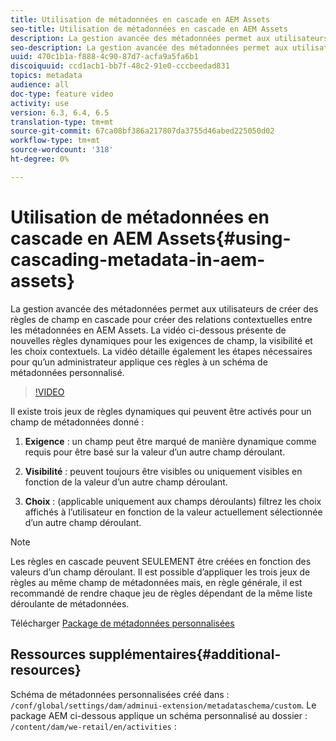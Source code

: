 ```yaml
---
title: Utilisation de métadonnées en cascade en AEM Assets
seo-title: Utilisation de métadonnées en cascade en AEM Assets
description: La gestion avancée des métadonnées permet aux utilisateurs de créer des règles de champ en cascade pour créer des relations contextuelles entre les métadonnées en AEM Assets. La vidéo ci-dessous présente de nouvelles règles dynamiques pour les exigences de champ, la visibilité et les choix contextuels. La vidéo détaille également les étapes nécessaires pour qu’un administrateur applique ces règles à un schéma de métadonnées personnalisé.
seo-description: La gestion avancée des métadonnées permet aux utilisateurs de créer des règles de champ en cascade pour créer des relations contextuelles entre les métadonnées en AEM Assets. La vidéo ci-dessous présente de nouvelles règles dynamiques pour les exigences de champ, la visibilité et les choix contextuels. La vidéo détaille également les étapes nécessaires pour qu’un administrateur applique ces règles à un schéma de métadonnées personnalisé.
uuid: 470c1b1a-f888-4c90-87d7-acfa9a5fa6b1
discoiquuid: ccd1acb1-bb7f-48c2-91e0-cccbeedad831
topics: metadata
audience: all
doc-type: feature video
activity: use
version: 6.3, 6.4, 6.5
translation-type: tm+mt
source-git-commit: 67ca08bf386a217807da3755d46abed225050d02
workflow-type: tm+mt
source-wordcount: '318'
ht-degree: 0%

---
```



# Utilisation de métadonnées en cascade en AEM Assets{#using-cascading-metadata-in-aem-assets}

La gestion avancée des métadonnées permet aux utilisateurs de créer des règles de champ en cascade pour créer des relations contextuelles entre les métadonnées en AEM Assets. La vidéo ci-dessous présente de nouvelles règles dynamiques pour les exigences de champ, la visibilité et les choix contextuels. La vidéo détaille également les étapes nécessaires pour qu’un administrateur applique ces règles à un schéma de métadonnées personnalisé.

>[!VIDEO](https://video.tv.adobe.com/v/20702/?quality=9&learn=on)

Il existe trois jeux de règles dynamiques qui peuvent être activés pour un champ de métadonnées donné :

1. **Exigence**  : un champ peut être marqué de manière dynamique comme requis pour être basé sur la valeur d’un autre champ déroulant.

2. **Visibilité**  : peuvent toujours être visibles ou uniquement visibles en fonction de la valeur d’un autre champ déroulant.

3. **Choix**  : (applicable uniquement aux champs déroulants) filtrez les choix affichés à l’utilisateur en fonction de la valeur actuellement sélectionnée d’un autre champ déroulant.

>[!NOTE]
>
>Les règles en cascade peuvent SEULEMENT être créées en fonction des valeurs d’un champ déroulant. Il est possible d’appliquer les trois jeux de règles au même champ de métadonnées mais, en règle générale, il est recommandé de rendre chaque jeu de règles dépendant de la même liste déroulante de métadonnées.

Télécharger [Package de métadonnées personnalisées](assets/cascade-metadata-values-001.zip)

## Ressources supplémentaires{#additional-resources}

Schéma de métadonnées personnalisées créé dans : `/conf/global/settings/dam/adminui-extension/metadataschema/custom`. Le package AEM ci-dessous applique un schéma personnalisé au dossier : `/content/dam/we-retail/en/activities` :


